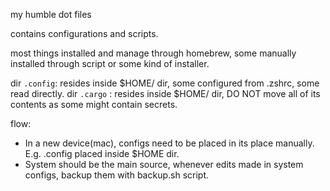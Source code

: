 my humble dot files

contains configurations and scripts.

most things installed and manage through homebrew, some manually installed through script or some kind of installer.

dir `.config`: resides inside $HOME/ dir, some configured from .zshrc, some read directly.
dir `.cargo` : resides inside $HOME/ dir, DO NOT move all of its contents as some might contain secrets.

flow: 
- In a new device(mac), configs need to be placed in its place manually. E.g. .config placed inside $HOME dir.
- System should be the main source, whenever edits made in system configs, backup them with backup.sh script.
